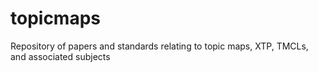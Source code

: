 # topicmaps
Repository of papers and standards relating to topic maps, XTP, TMCLs, and associated subjects

